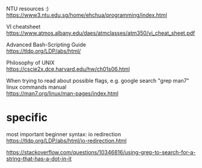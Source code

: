 NTU resources :)  
https://www3.ntu.edu.sg/home/ehchua/programming/index.html

VI cheatsheet  
https://www.atmos.albany.edu/daes/atmclasses/atm350/vi_cheat_sheet.pdf

Advanced Bash-Scripting Guide  
https://tldp.org/LDP/abs/html/

Philosophy of UNIX   
https://cscie2x.dce.harvard.edu/hw/ch01s06.html

When trying to read about possible flags, e.g. google search "grep man7"  
linux commands manual  
https://man7.org/linux/man-pages/index.html

# specific
most important beginner syntax: io redirection  
https://tldp.org/LDP/abs/html/io-redirection.html

https://stackoverflow.com/questions/10346816/using-grep-to-search-for-a-string-that-has-a-dot-in-it
